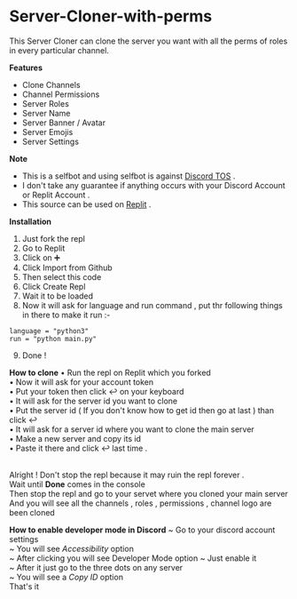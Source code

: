 # Server-Cloner-with-perms
This Server Cloner can clone the server you want with all the perms of roles in every particular channel.

**Features**
- Clone Channels
- Channel Permissions
- Server Roles
- Server Name
- Server Banner / Avatar
- Server Emojis
- Server Settings

**Note**
- This is a selfbot and using selfbot is against [Discord TOS](https://discord.com/terms) .
- I don't take any guarantee if anything occurs with your Discord Account or Replit Account .
- This source can be used on [Replit](https://replit.com) .

**Installation**
1. Just fork the repl
2.  Go to Replit
3.  Click on ➕ 
4.  Click Import from Github 
5.  Then select this code
6.  Click Create Repl
7.  Wait it to be loaded
8.  Now it will ask for language and run command , put thr following things in there to make it run :-
```
language = "python3"
run = "python main.py"
```
9. Done !

**How to clone**
• Run the repl on Replit which you forked<br>
• Now it will ask for your account token<br>
• Put your token then click ↩ on your keyboard<br>
• It will ask for the server id you want to clone<br>
• Put the server id ( If you don't know how to get id then go at last ) than click ↩<br>
• It will ask for a server id where you want to clone the main server<br>
• Make a new server and copy its id <br>
• Paste it there and click ↩ last time .<br><br>

Alright ! Don't stop the repl because it may ruin the repl forever .<br>
Wait until **Done** comes in the console<br>
Then stop the repl and go to your servet where you cloned your main server<br>
And you will see all the channels , roles , permissions , channel logo are been cloned<br>

**How to enable developer mode in Discord**
~ Go to your discord account settings<br>
~ You will see *Accessibility* option<br>
~ After clicking you will see Developer Mode option
~ Just enable it<br>
~ After it just go to the three dots on any server<br>
~ You will see a *Copy ID* option<br>
That's it 
